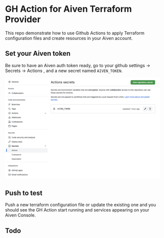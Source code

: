# GH Action for Aiven Terraform Provider

This repo demonstrate how to use Github Actions to apply Terraform configuration files and create resources in your Aiven account. 

## Set your Aiven token

Be sure to have an Aiven auth token ready, go to your github settings -> Secrets -> Actions , and a new secret named `AIVEN_TOKEN`.

![](secret-action.png)

## Push to test

Push a new terraform configuration file or update the existing one and you should see the GH Action start running and services appearing on your Aiven Console.

## Todo



